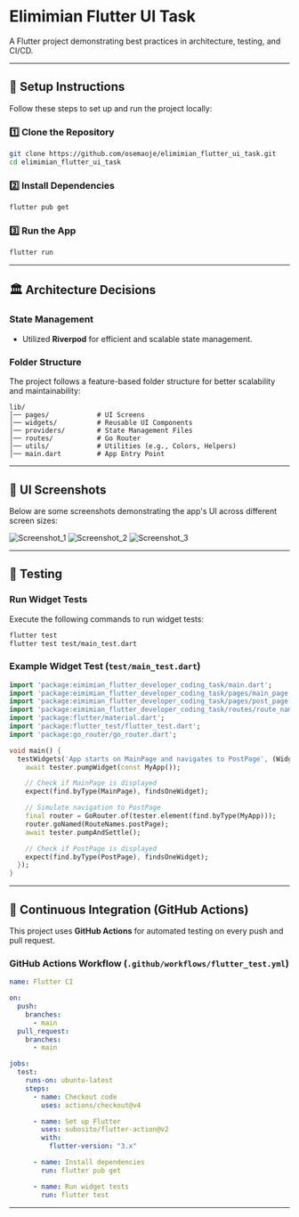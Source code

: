 # Elimimian Flutter UI Task

A Flutter project demonstrating best practices in architecture, testing, and CI/CD.

---

## 🚀 Setup Instructions
Follow these steps to set up and run the project locally:

### 1️⃣ Clone the Repository
```sh
git clone https://github.com/osemaoje/elimimian_flutter_ui_task.git
cd elimimian_flutter_ui_task
```

### 2️⃣ Install Dependencies
```sh
flutter pub get
```

### 3️⃣ Run the App
```sh
flutter run
```

---

## 🏛 Architecture Decisions

### **State Management**
- Utilized **Riverpod** for efficient and scalable state management.

### **Folder Structure**
The project follows a feature-based folder structure for better scalability and maintainability:

```
lib/
│── pages/            # UI Screens
│── widgets/          # Reusable UI Components
│── providers/        # State Management Files
│── routes/           # Go Router
│── utils/            # Utilities (e.g., Colors, Helpers)
│── main.dart         # App Entry Point
```

---

## 📸 UI Screenshots
Below are some screenshots demonstrating the app's UI across different screen sizes:

![Screenshot_1](https://github.com/user-attachments/assets/1f2aaa6c-6fc8-4b67-ba76-ec3f590c8ba8)
![Screenshot_2](https://github.com/user-attachments/assets/be662539-25d7-4f45-aefe-bf287f31883c)
![Screenshot_3](https://github.com/user-attachments/assets/4009f551-27a5-4fbf-84ad-31a770da97fe)

---

## 🧪 Testing
### **Run Widget Tests**
Execute the following commands to run widget tests:
```sh
flutter test
flutter test test/main_test.dart
```

### **Example Widget Test (`test/main_test.dart`)**
```dart
import 'package:eimimian_flutter_developer_coding_task/main.dart';
import 'package:eimimian_flutter_developer_coding_task/pages/main_page.dart';
import 'package:eimimian_flutter_developer_coding_task/pages/post_page.dart';
import 'package:eimimian_flutter_developer_coding_task/routes/route_names.dart';
import 'package:flutter/material.dart';
import 'package:flutter_test/flutter_test.dart';
import 'package:go_router/go_router.dart';

void main() {
  testWidgets('App starts on MainPage and navigates to PostPage', (WidgetTester tester) async {
    await tester.pumpWidget(const MyApp());

    // Check if MainPage is displayed
    expect(find.byType(MainPage), findsOneWidget);

    // Simulate navigation to PostPage
    final router = GoRouter.of(tester.element(find.byType(MyApp)));
    router.goNamed(RouteNames.postPage);
    await tester.pumpAndSettle();

    // Check if PostPage is displayed
    expect(find.byType(PostPage), findsOneWidget);
  });
}
```

---

## 🔄 Continuous Integration (GitHub Actions)
This project uses **GitHub Actions** for automated testing on every push and pull request.

### **GitHub Actions Workflow (`.github/workflows/flutter_test.yml`)**
```yaml
name: Flutter CI

on:
  push:
    branches:
      - main
  pull_request:
    branches:
      - main

jobs:
  test:
    runs-on: ubuntu-latest
    steps:
      - name: Checkout code
        uses: actions/checkout@v4

      - name: Set up Flutter
        uses: subosito/flutter-action@v2
        with:
          flutter-version: "3.x"

      - name: Install dependencies
        run: flutter pub get

      - name: Run widget tests
        run: flutter test
```

---
